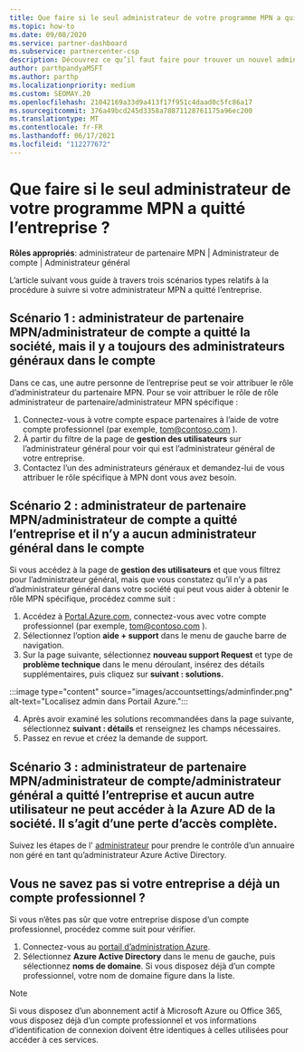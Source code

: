 ```yaml
---
title: Que faire si le seul administrateur de votre programme MPN a quitté l’entreprise ?
ms.topic: how-to
ms.date: 09/08/2020
ms.service: partner-dashboard
ms.subservice: partnercenter-csp
description: Découvrez ce qu’il faut faire pour trouver un nouvel administrateur MPN ou obtenir de l’aide auprès de l’administrateur général de votre entreprise. En outre, Découvrez comment ajouter un nouvel administrateur général de l’espace partenaires.
author: parthpandyaMSFT
ms.author: parthp
ms.localizationpriority: medium
ms.custom: SEOMAY.20
ms.openlocfilehash: 21042169a33d9a413f17f951c4daad0c5fc86a17
ms.sourcegitcommit: 376a49bcd245d3358a78871128761175a96ec200
ms.translationtype: MT
ms.contentlocale: fr-FR
ms.lasthandoff: 06/17/2021
ms.locfileid: "112277672"
---
```

# <a name="what-to-do-if-the-only-admin-for-your-mpn-program-has-left-the-company"></a>Que faire si le seul administrateur de votre programme MPN a quitté l’entreprise ?

**Rôles appropriés**: administrateur de partenaire MPN | Administrateur de compte | Administrateur général

L’article suivant vous guide à travers trois scénarios types relatifs à la procédure à suivre si votre administrateur MPN a quitté l’entreprise.

## <a name="scenario-1-mpn-partner-adminaccount-admin-has-left-the-company-but-there-are-still-global-admins-in-the-account"></a>Scénario 1 : administrateur de partenaire MPN/administrateur de compte a quitté la société, mais il y a toujours des administrateurs généraux dans le compte

Dans ce cas, une autre personne de l’entreprise peut se voir attribuer le rôle d’administrateur du partenaire MPN. Pour se voir attribuer le rôle de rôle administrateur de partenaire/administrateur MPN spécifique :

1. Connectez-vous à votre compte espace partenaires à l’aide de votre compte professionnel (par exemple, tom@contoso.com ).
1. À partir du filtre de la page de **gestion des utilisateurs** sur l’administrateur général pour voir qui est l’administrateur général de votre entreprise. 
1. Contactez l’un des administrateurs généraux et demandez-lui de vous attribuer le rôle spécifique à MPN dont vous avez besoin. 

## <a name="scenario-2-mpn-partner-adminaccount-admin-has-left-the-company-and-there-are-no-global-admins-in-the-account"></a>Scénario 2 : administrateur de partenaire MPN/administrateur de compte a quitté l’entreprise et il n’y a aucun administrateur général dans le compte 

Si vous accédez à la page de **gestion des utilisateurs** et que vous filtrez pour l’administrateur général, mais que vous constatez qu’il n’y a pas d’administrateur général dans votre société qui peut vous aider à obtenir le rôle MPN spécifique, procédez comme suit :

1. Accédez à [Portal.Azure.com](https://ms.portal.azure.com/), connectez-vous avec votre compte professionnel (par exemple, tom@contoso.com ). 
1. Sélectionnez l’option **aide + support** dans le menu de gauche barre de navigation.
1. Sur la page suivante, sélectionnez **nouveau support Request** et type de **problème technique** dans le menu déroulant, insérez des détails supplémentaires, puis cliquez sur **suivant : solutions.**

:::image type="content" source="images/accountsettings/adminfinder.png" alt-text="Localisez admin dans Portail Azure.":::

4. Après avoir examiné les solutions recommandées dans la page suivante, sélectionnez **suivant : détails** et renseignez les champs nécessaires.
1. Passez en revue et créez la demande de support.


## <a name="scenario-3-mpn-partner-adminaccount-adminglobal-admin-has-left-the-company-and-there-are-no-other-users-who-can-access-the-companys-azure-ad-this-is-a-complete-loss-of-access"></a>Scénario 3 : administrateur de partenaire MPN/administrateur de compte/administrateur général a quitté l’entreprise et aucun autre utilisateur ne peut accéder à la Azure AD de la société. Il s’agit d’une perte d’accès complète.

Suivez les étapes de l' [administrateur](/azure/active-directory/users-groups-roles/domains-admin-takeover#internal-admin-takeover) pour prendre le contrôle d’un annuaire non géré en tant qu’administrateur Azure Active Directory.

## <a name="not-sure-if-your-company-already-has-a-work-account"></a>Vous ne savez pas si votre entreprise a déjà un compte professionnel ?

Si vous n’êtes pas sûr que votre entreprise dispose d’un compte professionnel, procédez comme suit pour vérifier.

1. Connectez-vous au [portail d’administration Azure](https://ms.portal.azure.com).
2. Sélectionnez **Azure Active Directory** dans le menu de gauche, puis sélectionnez **noms de domaine**.
Si vous disposez déjà d’un compte professionnel, votre nom de domaine figure dans la liste.

>[!Note]
>Si vous disposez d’un abonnement actif à Microsoft Azure ou Office 365, vous disposez déjà d’un compte professionnel et vos informations d’identification de connexion doivent être identiques à celles utilisées pour accéder à ces services.